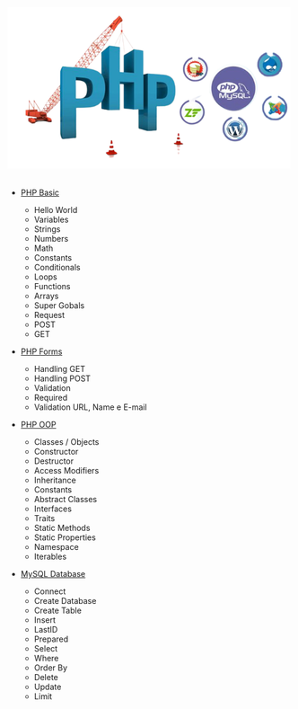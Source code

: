 <div align="center">
    <img src="readme.png" alt="logo">
</div><br>

- [PHP Basic](/01-basic)
  - Hello World
  - Variables
  - Strings
  - Numbers
  - Math
  - Constants
  - Conditionals
  - Loops
  - Functions
  - Arrays
  - Super Gobals
  - Request
  - POST
  - GET

- [PHP Forms](/02-forms)
  - Handling GET
  - Handling POST
  - Validation
  - Required
  - Validation URL, Name e E-mail 

- [PHP OOP](/03-oop)
  - Classes / Objects
  - Constructor
  - Destructor
  - Access Modifiers
  - Inheritance
  - Constants
  - Abstract Classes
  - Interfaces
  - Traits
  - Static Methods
  - Static Properties
  - Namespace
  - Iterables

- [MySQL Database](/04-Database)
  - Connect
  - Create Database
  - Create Table
  - Insert
  - LastID
  - Prepared
  - Select
  - Where
  - Order By
  - Delete
  - Update
  - Limit
  

 

